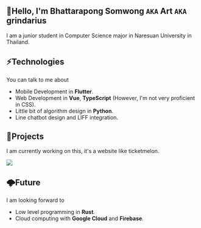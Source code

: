 ## 👋Hello, I'm Bhattarapong Somwong `AKA` Art `AKA` grindarius

I am a junior student in Computer Science major in Naresuan University in Thailand.

## ⚡Technologies
You can talk to me about
- Mobile Development in **Flutter**.
- Web Development in **Vue**, **TypeScript** (However, I'm not very proficient in CSS).
- Little bit of algorithm design in **Python**.
- Line chatbot design and LIFF integration.

## 🚧Projects
I am currently working on this, it's a website like ticketmelon.

<a href="https://github.com/grindarius/reeba">
  <img src="https://github-readme-stats.vercel.app/api/pin/?username=grindarius&repo=reeba&theme=tokyonight" />
</a>

## 🌩️Future
I am looking forward to
- Low level programming in **Rust**.
- Cloud computing with **Google Cloud** and **Firebase**.
